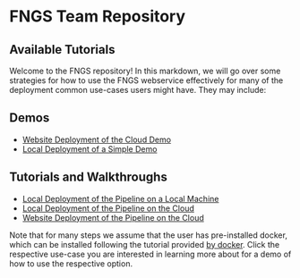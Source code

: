 # FNGS Team Repository

## Available Tutorials

Welcome to the FNGS repository! In this markdown, we will go over some strategies for how to use the FNGS webservice effectively for many of the deployment common use-cases users might have. They may include:

## Demos

+ [Website Deployment of the Cloud Demo](https://github.com/NeuroDataDesign/fngs/blob/master/website_demo_walkthrough.md)
+ [Local Deployment of a Simple Demo](https://github.com/NeuroDataDesign/fngs/blob/master/local_demo.md)

## Tutorials and Walkthroughs

+ [Local Deployment of the Pipeline on a Local Machine](https://github.com/NeuroDataDesign/fngs/blob/master/local_bids.md)
+ [Local Deployment of the Pipeline on the Cloud](https://github.com/NeuroDataDesign/fngs/blob/master/local_cloud.md)
+ [Website Deployment of the Pipeline on the Cloud](https://github.com/NeuroDataDesign/fngs/blob/master/website_cloud.md)

Note that for many steps we assume that the user has pre-installed docker, which can be installed following the tutorial provided [by docker](https://docs.docker.com/engine/installation/). Click the respective use-case you are interested in learning more about for a demo of how to use the respective option. 
